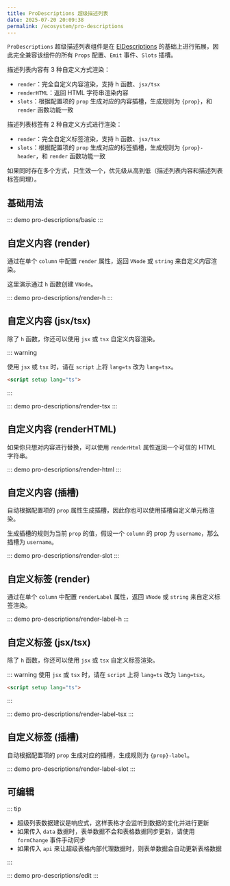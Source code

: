 ```yaml
---
title: ProDescriptions 超级描述列表
date: 2025-07-20 20:09:38
permalink: /ecosystem/pro-descriptions
---
```


`ProDescriptions` 超级描述列表组件是在 [ElDescriptions](/ecosystem/pro-form/basic) 的基础上进行拓展，因此完全兼容该组件的所有 `Props` 配置、`Emit` 事件、`Slots` 插槽。

描述列表内容有 3 种自定义方式渲染：

- `render`：完全自定义内容渲染，支持 h 函数、`jsx/tsx`
- `renderHTML`：返回 HTML 字符串渲染内容
- `slots`：根据配置项的 `prop` 生成对应的内容插槽，生成规则为 `{prop}`，和 `render` 函数功能一致

描述列表标签有 2 种自定义方式进行渲染：

- `render`：完全自定义标签渲染，支持 h 函数、`jsx/tsx`
- `slots`：根据配置项的 `prop` 生成对应的标签插槽，生成规则为 `{prop}-header`，和 `render` 函数功能一致

如果同时存在多个方式，只生效一个，优先级从高到低（描述列表内容和描述列表标签同理）。

## 基础用法

::: demo
pro-descriptions/basic
:::

## 自定义内容 (render)

通过在单个 `column` 中配置 `render` 属性，返回 `VNode` 或 `string` 来自定义内容渲染。

这里演示通过 `h` 函数创建 `VNode`。

::: demo
pro-descriptions/render-h
:::

## 自定义内容 (jsx/tsx)

除了 `h` 函数，你还可以使用 `jsx` 或 `tsx` 自定义内容渲染。

::: warning

使用 `jsx` 或 `tsx` 时，请在 `script` 上将 `lang=ts` 改为 `lang=tsx`。

```html
<script setup lang="ts">
```

:::

::: demo
pro-descriptions/render-tsx
:::

## 自定义内容 (renderHTML)

如果你只想对内容进行替换，可以使用 `renderHtml` 属性返回一个可信的 HTML 字符串。

::: demo
pro-descriptions/render-html
:::

## 自定义内容 (插槽)

自动根据配置项的 `prop` 属性生成插槽，因此你也可以使用插槽自定义单元格渲染。

生成插槽的规则为当前 `prop` 的值，假设一个 `column` 的 prop 为 `username`，那么插槽为 `username`。

::: demo
pro-descriptions/render-slot
:::

## 自定义标签 (render)

通过在单个 `column` 中配置 `renderLabel` 属性，返回 `VNode` 或 `string` 来自定义标签渲染。

::: demo
pro-descriptions/render-label-h
:::

## 自定义标签 (jsx/tsx)

除了 `h` 函数，你还可以使用 `jsx` 或 `tsx` 自定义标签渲染。

::: warning
使用 `jsx` 或 `tsx` 时，请在 `script` 上将 `lang=ts` 改为 `lang=tsx`。

```html
<script setup lang="ts">
```

:::

::: demo
pro-descriptions/render-label-tsx
:::

## 自定义标签 (插槽)

自动根据配置项的 `prop` 生成对应的插槽，生成规则为 `{prop}-label`。

::: demo
pro-descriptions/render-label-slot
:::

## 可编辑

::: tip

- 超级列表数据建议是响应式，这样表格才会监听到数据的变化并进行更新
- 如果传入 `data` 数据时，表单数据不会和表格数据同步更新，请使用 `formChange` 事件手动同步
- 如果传入 `api` 来让超级表格内部代理数据时，则表单数据会自动更新表格数据

:::

::: demo
pro-descriptions/edit
:::
